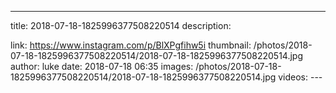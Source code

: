 ---
title: 2018-07-18-1825996377508220514
description: 

link: https://www.instagram.com/p/BlXPgfihw5i
thumbnail: /photos/2018-07-18-1825996377508220514/2018-07-18-1825996377508220514.jpg
author: luke
date: 2018-07-18 06:35
images: /photos/2018-07-18-1825996377508220514/2018-07-18-1825996377508220514.jpg
videos: ---
